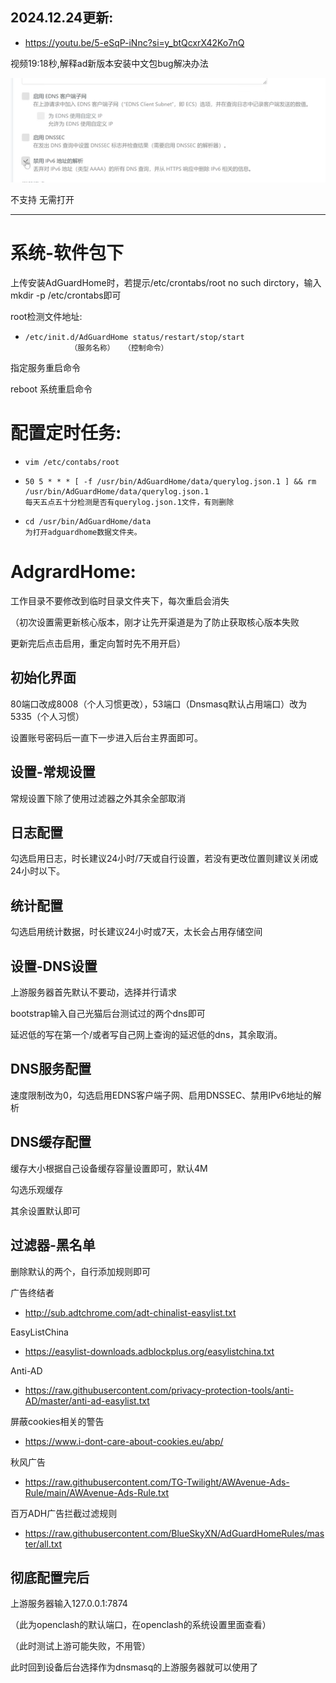 ## 2024.12.24更新:
- https://youtu.be/5-eSqP-iNnc?si=y_btQcxrX42Ko7nQ

视频19:18秒,解释ad新版本安装中文包bug解决办法

![alt text](./img/1.png)

不支持 无需打开

---

# 系统-软件包下
上传安装AdGuardHome时，若提示/etc/crontabs/root no such dirctory，输入mkdir -p /etc/crontabs即可

root检测文件地址:

-     /etc/init.d/AdGuardHome status/restart/stop/start
                （服务名称）  （控制命令）

指定服务重启命令

reboot  系统重启命令

# 配置定时任务:
-     vim /etc/contabs/root

-     50 5 * * * [ -f /usr/bin/AdGuardHome/data/querylog.json.1 ] && rm /usr/bin/AdGuardHome/data/querylog.json.1
      每天五点五十分检测是否有querylog.json.1文件，有则删除

-     cd /usr/bin/AdGuardHome/data
      为打开adguardhome数据文件夹。

# AdgrardHome:
工作目录不要修改到临时目录文件夹下，每次重启会消失

（初次设置需更新核心版本，刚才让先开渠道是为了防止获取核心版本失败

更新完后点击启用，重定向暂时先不用开启）

## 初始化界面
80端口改成8008（个人习惯更改），53端口（Dnsmasq默认占用端口）改为5335（个人习惯）

设置账号密码后一直下一步进入后台主界面即可。

## 设置-常规设置
常规设置下除了使用过滤器之外其余全部取消

## 日志配置
勾选启用日志，时长建议24小时/7天或自行设置，若没有更改位置则建议关闭或24小时以下。

## 统计配置
勾选启用统计数据，时长建议24小时或7天，太长会占用存储空间

## 设置-DNS设置
上游服务器首先默认不要动，选择并行请求

bootstrap输入自己光猫后台测试过的两个dns即可

延迟低的写在第一个/或者写自己网上查询的延迟低的dns，其余取消。

## DNS服务配置
速度限制改为0，勾选启用EDNS客户端子网、启用DNSSEC、禁用IPv6地址的解析

## DNS缓存配置
缓存大小根据自己设备缓存容量设置即可，默认4M

勾选乐观缓存

其余设置默认即可

## 过滤器-黑名单
删除默认的两个，自行添加规则即可

广告终结者
- http://sub.adtchrome.com/adt-chinalist-easylist.txt

EasyListChina
- https://easylist-downloads.adblockplus.org/easylistchina.txt

Anti-AD
- https://raw.githubusercontent.com/privacy-protection-tools/anti-AD/master/anti-ad-easylist.txt

屏蔽cookies相关的警告
- https://www.i-dont-care-about-cookies.eu/abp/

秋风广告
- https://raw.githubusercontent.com/TG-Twilight/AWAvenue-Ads-Rule/main/AWAvenue-Ads-Rule.txt

百万ADH广告拦截过滤规则
- https://raw.githubusercontent.com/BlueSkyXN/AdGuardHomeRules/master/all.txt


## 彻底配置完后
上游服务器输入127.0.0.1:7874

（此为openclash的默认端口，在openclash的系统设置里面查看）

（此时测试上游可能失败，不用管）

此时回到设备后台选择作为dnsmasq的上游服务器就可以使用了